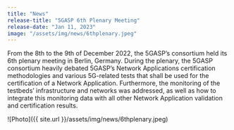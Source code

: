 ```yaml
---
title: "News"
release-title: "5GASP 6th Plenary Meeting"
release-date: "Jan 11, 2023"
image: "/assets/img/news/6thplenary.jpeg"
---
```


From the 8th to the 9th of December 2022, the 5GASP’s consortium held its 6th plenary meeting in Berlin, Germany. During the plenary, the 5GASP consortium heavily debated 5GASP’s Network Applications certification methodologies and various 5G-related tests that shall be used for the certification of a Network Application. Furthermore, the monitoring of the testbeds’ infrastructure and networks was addressed, as well as how to integrate this monitoring data with all other Network Application validation and certification results.


![Photo]({{ site.url }}/assets/img/news/6thplenary.jpeg)